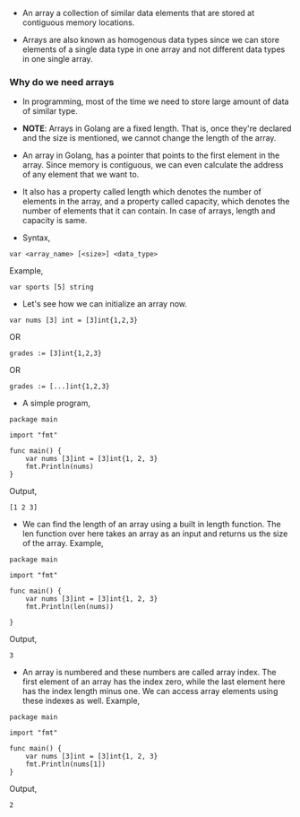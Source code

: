 * An array a collection of similar data elements that are stored at contiguous memory locations. 

* Arrays are also known as homogenous data types since we can store elements of a single data type in one array and not different data types in one single array. 

### Why do we need arrays ###

* In programming, most of the time we need to store large amount of data of similar type. 

* <b>NOTE</b>: Arrays in Golang are a fixed length. That is, once they're declared and the size is mentioned, we cannot change the length of the array. 

* An array in Golang, has a pointer that points to the first element in the array. Since memory is contiguous, we can even calculate the address of any element that we    want to.

* It also has a property called length which denotes the number of elements in the array, and a property called capacity, which denotes the number of elements that it
  can contain. In case of arrays, length and capacity is same. 

* Syntax,

```
var <array_name> [<size>] <data_type>
```

Example,

```
var sports [5] string
```

* Let's see how we can initialize an array now. 

```
var nums [3] int = [3]int{1,2,3} 
```
   OR 
```
grades := [3]int{1,2,3}
```
   OR 
```
grades := [...]int{1,2,3}
```

* A simple program,

```
package main

import "fmt"

func main() {
	var nums [3]int = [3]int{1, 2, 3}
	fmt.Println(nums)
}
```
Output,
```
[1 2 3]
```

* We can find the length of an array using a built in length function. The len function over here takes an array as an input and returns us the size of the array. Example,

```
package main

import "fmt"

func main() {
	var nums [3]int = [3]int{1, 2, 3}
	fmt.Println(len(nums))

}
```
Output,
```
3
```

* An array is numbered and these numbers are called array index. The first element of an array has the index zero, while the last element here has the index length minus one. We can access array elements using these indexes as well. Example,

```
package main

import "fmt"

func main() {
	var nums [3]int = [3]int{1, 2, 3}
	fmt.Println(nums[1])
}
```
Output,
```
2
```





